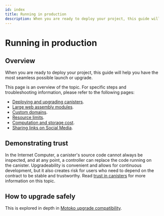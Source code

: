 ```yaml
---
id: index
title: Running in production
description: When you are ready to deploy your project, this guide will help you have the most seamless possible launch or upgrade.
---
```


# Running in production

## Overview

When you are ready to deploy your project, this guide will help you have the most seamless possible launch or upgrade.

This page is an overview of the topic. For specific steps and troubleshooting information, please refer to the following pages:

* [Deploying and upgrading canisters](./deploying-and-upgrading.md).
* [Large web assembly modules](./larger-wasm.md).
* [Custom domains](custom-domain/custom-domain.md).
* [Resource limits](./resource-limits.md).
* [Computation and storage cost](../cycles-and-transaction-costs.md).
* [Sharing links on Social Media](./social-sharing.md).

## Demonstrating trust

In the Internet Computer, a canister's source code cannot always be inspected, and at any point, a controller can replace the code running on the canister. Upgradeability is convenient and allows for continuous development, but it also creates risk for users who need to depend on the contract to be stable and trustworthy. Read [trust in canisters](/concepts/trust-in-canisters.md) for more information on this topic.

## How to upgrade safely

This is explored in depth in [Motoko upgrade compatibility](/motoko/main/compatibility.md).
